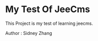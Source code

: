 My Test Of JeeCms======================This Project is my test of learning jeecms.Author : Sidney Zhang